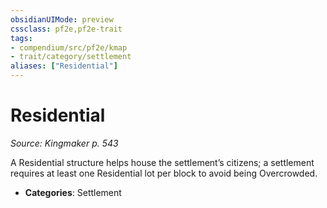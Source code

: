 ```yaml
---
obsidianUIMode: preview
cssclass: pf2e,pf2e-trait
tags:
- compendium/src/pf2e/kmap
- trait/category/settlement
aliases: ["Residential"]
---
```

# Residential  
*Source: Kingmaker p. 543*  

A Residential structure helps house the settlement’s citizens; a settlement requires at least one Residential lot per block to avoid being Overcrowded.

- **Categories**: Settlement